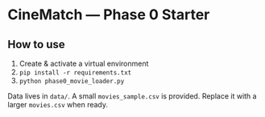 # CineMatch — Phase 0 Starter

## How to use
1) Create & activate a virtual environment
2) `pip install -r requirements.txt`
3) `python phase0_movie_loader.py`

Data lives in `data/`. A small `movies_sample.csv` is provided.
Replace it with a larger `movies.csv` when ready.